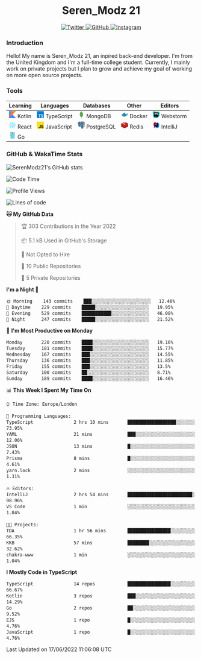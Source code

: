 <div align="center">
  <h1>Seren_Modz 21</h1>
  <a href="https://twitter.com/SerenModz21">
    <img alt="Twitter" src="https://img.shields.io/badge/twitter%20-%231DA1F2.svg?&style=for-the-badge&logo=Twitter&logoColor=white">
  </a>
  <a href="https://github.com/SerenModz21">
    <img alt="GitHub" src="https://img.shields.io/badge/github%20-%23121011.svg?&style=for-the-badge&logo=github&logoColor=white">
  </a>
  <a href="https://www.instagram.com/serenmodz21">
    <img alt="Instagram" src="https://img.shields.io/badge/instagram%20-%23E4405F.svg?&style=for-the-badge&logo=Instagram&logoColor=white">
  </a>
</div>

### Introduction

Hello! My name is Seren_Modz 21, an inpired back-end developer. I'm from the United Kingdom and I'm a full-time college student. Currently, I mainly work on private projects but I plan to grow and achieve my goal of working on more open source projects. 

### Tools

 **Learning**                                        | **Languages**                                               | **Databases**                                               | **Other**                                           | **Editors**                                                  
-----------------------------------------------------|-------------------------------------------------------------|-------------------------------------------------------------|-----------------------------------------------------|--------------------------------------------------------------
 <img width="19px" src="./assets/kotlin.svg"> Kotlin | <img width="19px" src="./assets/typescript.svg"> TypeScript | <img width="19px" src="./assets/mongodb.svg"> MongoDB       | <img width="19px" src="./assets/docker.svg"> Docker | <img width="19px" src="./assets/webstorm.svg"> Webstorm      
 <img width="19px" src="./assets/react.svg"> React   | <img width="19px" src="./assets/javascript.svg"> JavaScript | <img width="19px" src="./assets/postgresql.svg"> PostgreSQL | <img width="19px" src="./assets/redis.svg"> Redis   | <img width="19px" src="./assets/intellij-idea.svg"> IntelliJ
 <img width="19px" src="./assets/go.svg"> Go         |                                                             |                                                             |                                                     |                                                                                                               

### GitHub & WakaTime Stats

![SerenModz21's GitHub stats](https://github-readme-stats.vercel.app/api?username=SerenModz21&show_icons=true&theme=dark)

<!--START_SECTION:waka-->
![Code Time](http://img.shields.io/badge/Code%20Time-1%2C383%20hrs%2052%20mins-blue)

![Profile Views](http://img.shields.io/badge/Profile%20Views-5-blue)

![Lines of code](https://img.shields.io/badge/From%20Hello%20World%20I%27ve%20Written-13%20Thousand%20lines%20of%20code-blue)

**🐱 My GitHub Data** 

> 🏆 303 Contributions in the Year 2022
 > 
> 📦 5.1 kB Used in GitHub's Storage 
 > 
> 🚫 Not Opted to Hire
 > 
> 📜 10 Public Repositories 
 > 
> 🔑 5 Private Repositories  
 > 
**I'm a Night 🦉** 

```text
🌞 Morning    143 commits    ███░░░░░░░░░░░░░░░░░░░░░░   12.46% 
🌆 Daytime    229 commits    █████░░░░░░░░░░░░░░░░░░░░   19.95% 
🌃 Evening    529 commits    ███████████░░░░░░░░░░░░░░   46.08% 
🌙 Night      247 commits    █████░░░░░░░░░░░░░░░░░░░░   21.52%

```
📅 **I'm Most Productive on Monday** 

```text
Monday       220 commits    ████░░░░░░░░░░░░░░░░░░░░░   19.16% 
Tuesday      181 commits    ████░░░░░░░░░░░░░░░░░░░░░   15.77% 
Wednesday    167 commits    ███░░░░░░░░░░░░░░░░░░░░░░   14.55% 
Thursday     136 commits    ███░░░░░░░░░░░░░░░░░░░░░░   11.85% 
Friday       155 commits    ███░░░░░░░░░░░░░░░░░░░░░░   13.5% 
Saturday     100 commits    ██░░░░░░░░░░░░░░░░░░░░░░░   8.71% 
Sunday       189 commits    ████░░░░░░░░░░░░░░░░░░░░░   16.46%

```


📊 **This Week I Spent My Time On** 

```text
⌚︎ Time Zone: Europe/London

💬 Programming Languages: 
TypeScript               2 hrs 10 mins       ██████████████████░░░░░░░   73.95% 
YAML                     21 mins             ███░░░░░░░░░░░░░░░░░░░░░░   12.06% 
JSON                     13 mins             █░░░░░░░░░░░░░░░░░░░░░░░░   7.43% 
Prisma                   8 mins              █░░░░░░░░░░░░░░░░░░░░░░░░   4.61% 
yarn.lock                2 mins              ░░░░░░░░░░░░░░░░░░░░░░░░░   1.31%

🔥 Editors: 
IntelliJ                 2 hrs 54 mins       ████████████████████████░   98.96% 
VS Code                  1 min               ░░░░░░░░░░░░░░░░░░░░░░░░░   1.04%

🐱‍💻 Projects: 
TDA                      1 hr 56 mins        ████████████████░░░░░░░░░   66.35% 
KKB                      57 mins             ████████░░░░░░░░░░░░░░░░░   32.62% 
chakra-www               1 min               ░░░░░░░░░░░░░░░░░░░░░░░░░   1.04%

```

**I Mostly Code in TypeScript** 

```text
TypeScript               14 repos            ████████████████░░░░░░░░░   66.67% 
Kotlin                   3 repos             ███░░░░░░░░░░░░░░░░░░░░░░   14.29% 
Go                       2 repos             ██░░░░░░░░░░░░░░░░░░░░░░░   9.52% 
EJS                      1 repo              █░░░░░░░░░░░░░░░░░░░░░░░░   4.76% 
JavaScript               1 repo              █░░░░░░░░░░░░░░░░░░░░░░░░   4.76%

```



 Last Updated on 17/06/2022 11:06:08 UTC
<!--END_SECTION:waka-->
